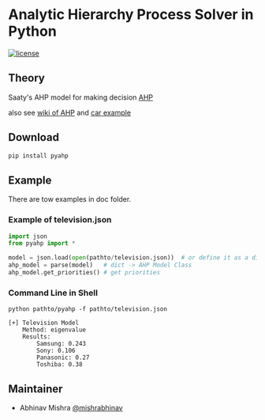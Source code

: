 # Analytic Hierarchy Process Solver in Python
[![license](https://img.shields.io/github/license/mashape/apistatus.svg)]()

## Theory
Saaty's AHP model for making decision
[AHP](https://ac.els-cdn.com/0270025587904738/1-s2.0-0270025587904738-main.pdf?_tid=dd2ff8f7-5309-49f1-86de-ba06bfb64173&acdnat=1522246227_0c33ef0d5df5ca8cd4b16ecf64633234)

also see [wiki of AHP](https://en.wikipedia.org/wiki/Analytic_hierarchy_process) and
[car example](https://en.wikipedia.org/wiki/Analytic_hierarchy_process_–_car_example)

## Download

```python
pip install pyahp
```

## Example

There are tow examples in doc folder.

### Example of television.json

```python
import json
from pyahp import *

model = json.load(open(pathto/television.json))  # or define it as a dict directly
ahp_model = parse(model)   # dict -> AHP Model Class
ahp_model.get_priorities() # get priorities
```


### Command Line in Shell

	python pathto/pyahp -f pathto/television.json

	[+] Television Model
		Method: eigenvalue
		Results:
			Samsung: 0.243
			Sony: 0.106
			Panasonic: 0.27
			Toshiba: 0.38

## Maintainer
- Abhinav Mishra [@mishrabhinav](https://github.com/mishrabhinav)
